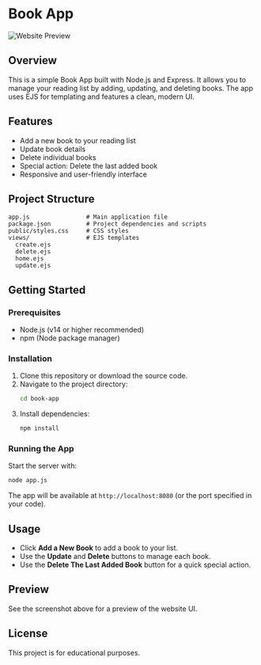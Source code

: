 # Book App

![Website Preview](preview.png)

## Overview
This is a simple Book App built with Node.js and Express. It allows you to manage your reading list by adding, updating, and deleting books. The app uses EJS for templating and features a clean, modern UI.

## Features
- Add a new book to your reading list
- Update book details
- Delete individual books
- Special action: Delete the last added book
- Responsive and user-friendly interface

## Project Structure
```
app.js                # Main application file
package.json          # Project dependencies and scripts
public/styles.css     # CSS styles
views/                # EJS templates
  create.ejs
  delete.ejs
  home.ejs
  update.ejs
```

## Getting Started

### Prerequisites
- Node.js (v14 or higher recommended)
- npm (Node package manager)

### Installation
1. Clone this repository or download the source code.
2. Navigate to the project directory:
   ```bash
   cd book-app
   ```
3. Install dependencies:
   ```bash
   npm install
   ```

### Running the App
Start the server with:
```bash
node app.js
```
The app will be available at `http://localhost:8080` (or the port specified in your code).

## Usage
- Click **Add a New Book** to add a book to your list.
- Use the **Update** and **Delete** buttons to manage each book.
- Use the **Delete The Last Added Book** button for a quick special action.

## Preview
See the screenshot above for a preview of the website UI.

## License
This project is for educational purposes.
